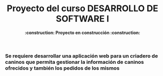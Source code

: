 <h1 align="center"> Proyecto del curso DESARROLLO DE SOFTWARE I </h1>
<h4 align="center"> :construction: Proyecto en construcción :construction:</h4> <br>
<h3>Se requiere desarrollar una aplicación web para un criadero de caninos que permita
gestionar la información de caninos ofrecidos y también los pedidos de los mismos</h3>
